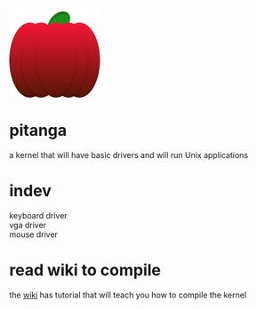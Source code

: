 ![pitanga logo](./pitanga.bmp)
# pitanga
a kernel that will have basic drivers and will run Unix applications
# indev
keyboard driver  
vga driver   
mouse driver  
# read wiki to compile
the [wiki](https://github.com/vkh700new/pitanga/wiki) has tutorial that will teach you how to compile the kernel

